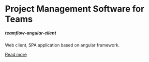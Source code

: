 Project Management Software for Teams 
===

##### teamflow-angular-client
Web client, SPA application based on angular framework.

[Read more](https://github.com/boski-src/teamflow-project-management/blob/master/README.md)